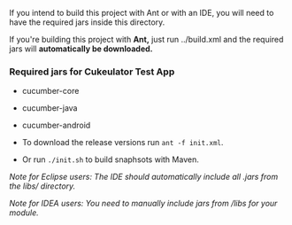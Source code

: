 If you intend to build this project with Ant or with an IDE,
you will need to have the required jars inside this directory.

If you're building this project with **Ant,** just run ../build.xml
and the required jars will **automatically be downloaded.**

### Required jars for Cukeulator Test App
* cucumber-core
* cucumber-java
* cucumber-android


* To download the release versions run `ant -f init.xml`.
* Or run `./init.sh` to build snaphsots with Maven.

*Note for Eclipse users: The IDE should automatically include all .jars from the libs/ directory.*

*Note for IDEA users: You need to manually include jars from /libs for your module.*

